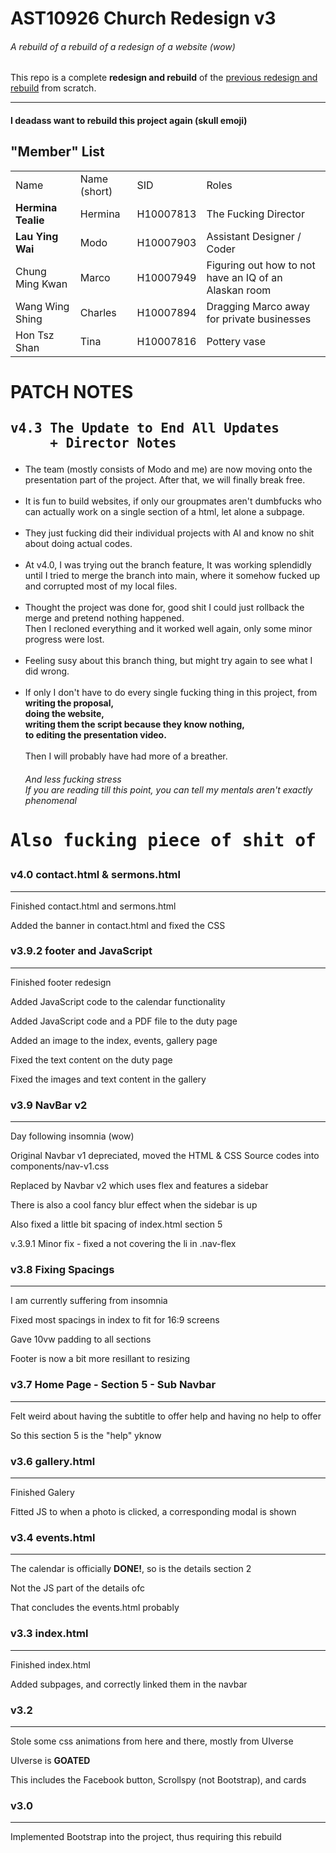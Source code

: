 <h1><b>AST10926 Church Redesign v3</b></h1>
<h6>A rebuild of a rebuild of a redesign of a website (wow)</h6>
<p>This repo is a complete <b>redesign and rebuild</b> of the <a href="https://github.com/IHOKE/AST10926-Church-Website-Redesign">previous redesign and rebuild</a> from scratch.</p><hr>

<h4>I deadass want to rebuild this project again (skull emoji)</h4>

<h2>"Member" List</h2>
<table>
	<tr><td>Name</td>					<td>Name (short)</td>	<td>SID</td>		<td>Roles</td></tr>
	<tr><td><b>Hermina Tealie</b></td>	<td>Hermina</td>		<td>H10007813</td>	<td>The Fucking Director</td></tr>
	<tr><td><b>Lau Ying Wai</b></td>	<td>Modo</td>			<td>H10007903</td>	<td>Assistant Designer / Coder</td></tr>
	<tr><td>Chung Ming Kwan</td>		<td>Marco</td>			<td>H10007949</td>	<td>Figuring out how to not have an IQ of an Alaskan room</td></tr>
	<tr><td>Wang Wing Shing</td>		<td>Charles</td>		<td>H10007894</td>	<td>Dragging Marco away for private businesses</td></tr>
	<tr><td>Hon Tsz Shan</td>			<td>Tina</td>			<td>H10007816</td>	<td>Pottery vase</td></tr>
</table>

<h1><b>PATCH NOTES</b></h1>

<h2><pre>v4.3 The Update to End All Updates<br>     + Director Notes</pre></h2>
<ul>
	<li>
		The team (mostly consists of Modo and me) are now moving onto the presentation part of the project. After that, we will finally break free.
	</li><br>
	<li>
		It is fun to build websites, if only our groupmates aren't dumbfucks who can actually work on a single section of a html, let alone a subpage.
	</li><br>
	<li>
		They just fucking did their individual projects with AI and know no shit about doing actual codes.
	</li><br>
	<li>
		At v4.0, I was trying out the branch feature, It was working splendidly until I tried to merge the branch into main, where it somehow fucked up and corrupted most of my local files.
	</li><br>
	<li>
		Thought the project was done for, good shit I could just rollback the merge and pretend nothing happened.<br>
		Then I recloned everything and it worked well again, only some minor progress were lost.
	</li><br>
	<li>
		Feeling susy about this branch thing, but might try again to see what I did wrong.
	</li><br>
	<li>
		If only I don't have to do every single fucking thing in this project, from <b><br>
		writing the proposal,<br>
		doing the website,<br>
		writing them the script because they know nothing,<br>
		to editing the presentation video.<br>
		</b><br>Then I will probably have had more of a breather.
		<h6>And less fucking stress<br>If you are reading till this point, you can tell my mentals aren't exactly phenomenal</h6>
	</li>
</ul>
<h1><b><pre>Also fucking piece of shit of Charles for taking Marco away from school when I deliberately asked Marco to stay to do the presentation.
</pre></b></h1>

<h3>v4.0 contact.html & sermons.html</h3><hr>
<p>Finished contact.html and sermons.html</p>
<p>Added the banner in contact.html and fixed the CSS</p>

<h3>v3.9.2 footer and JavaScript</h3><hr>
<p>Finished footer redesign</p>
<p>Added JavaScript code to the calendar functionality</p>
<p>Added JavaScript code and a PDF file to the duty page</p>
<p>Added an image to the index, events, gallery page</p>
<p>Fixed the text content on the duty page</p>
<p>Fixed the images and text content in the gallery</p>


<h3>v3.9 NavBar v2</h3><hr>
<p>Day following insomnia (wow)</p>
<p>Original Navbar v1 depreciated, moved the HTML & CSS Source codes into components/nav-v1.css</p>
<p>Replaced by Navbar v2 which uses flex and features a sidebar</p>
<p>There is also a cool fancy blur effect when the sidebar is up</p>
<p>Also fixed a little bit spacing of index.html section 5</p>
<p>v.3.9.1 Minor fix - fixed a not covering the li in .nav-flex</p>

<h3>v3.8 Fixing Spacings</h3><hr>
<p>I am currently suffering from insomnia</p>
<p>Fixed most spacings in index to fit for 16:9 screens</p>
<p>Gave 10vw padding to all sections</p>
<p>Footer is now a bit more resillant to resizing</p>

<h3>v3.7 Home Page - Section 5 - Sub Navbar</h3><hr>
<p>Felt weird about having the subtitle to offer help and having no help to offer</p>
<p>So this section 5 is the "help" yknow</p>

<h3>v3.6 gallery.html</h3><hr>
<p>Finished Galery</p>
<p>Fitted JS to when a photo is clicked, a corresponding modal is shown</p>

<h3>v3.4 events.html</h3><hr>
<p>The calendar is officially <b>DONE!</b>, so is the details section 2</p>
<p>Not the JS part of the details ofc</p>
<p>That concludes the events.html probably</p>

<h3>v3.3 index.html</h3><hr>
<p>Finished index.html</p>
<p>Added subpages, and correctly linked them in the navbar</p>

<h3>v3.2</h3><hr>
<p>Stole some css animations from here and there, mostly from UIverse</p>
<p>UIverse is <b>GOATED</b></p>
<p>This includes the Facebook button, Scrollspy (not Bootstrap), and cards</p>

<h3>v3.0</h3><hr>
<p>Implemented Bootstrap into the project, thus requiring this rebuild</p>
